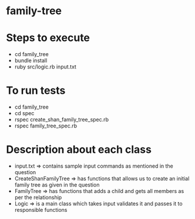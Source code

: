 # family-tree

# Steps to execute 

- cd family_tree
- bundle install
- ruby src/logic.rb input.txt

# To run tests
- cd family_tree
- cd spec
- rspec create_shan_family_tree_spec.rb
- rspec family_tree_spec.rb

# Description about each class 

- input.txt => contains sample input commands as mentioned in the question
- CreateShanFamilyTree => has functions that allows us to create an initial family tree as given in the question
- FamilyTree => has functions that adds a child and gets all members as per the relationship
- Logic => is a main class which takes input validates it and passes it to responsible functions


